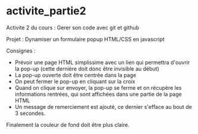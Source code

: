 # activite_partie2
Activite 2 du cours : Gerer son code avec git et github

Projet : Dynamiser un formulaire popup HTML/CSS en javascript

Consignes :
- Prévoir une page HTML simplissime avec un lien qui permettra d'ouvrir la pop-up (cette dernière doit donc être invisible au début)
- La pop-up ouverte doit être centrée dans la page
- On peut fermer le pop-up en cliquant sur la croix
- Quand on clique sur envoyer, la pop-up se ferme et on récupère les informations rentrées, qui sont affichées dans une partie de la page HTML
- Un message de remerciement est ajouté, ce dernier s'efface au bout de 3 secondes.

Finalement la couleur de fond doit être plus claire.
